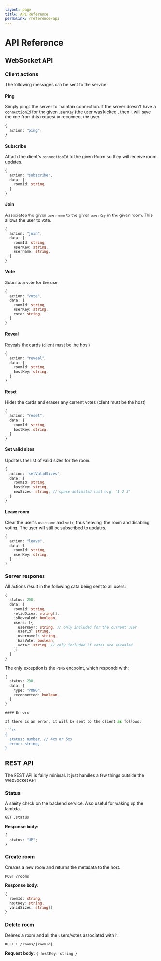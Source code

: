 ```yaml
---
layout: page
title: API Reference
permalink: /reference/api
---
```


# API Reference

## WebSocket API

### Client actions

The following messages can be sent to the service:

#### Ping

Simply pings the server to maintain connection. If the server doesn't have a `connectionId` for the given `userKey` (the user was kicked), then it will save the one from this request to reconnect the user.

```ts
{
  action: "ping";
}
```

#### Subscribe

Attach the client's `connectionId` to the given Room so they will receive room updates.

```ts
{
  action: "subscribe",
  data: {
    roomId: string,
  }
}
```

#### Join

Associates the given `username` to the given `userKey` in the given room. This allows the user to vote.

```ts
{
  action: "join",
  data: {
    roomId: string,
    userKey: string,
    username: string,
  }
}
```

#### Vote

Submits a vote for the user

```ts
{
  action: "vote",
  data: {
    roomId: string,
    userKey: string,
    vote: string,
  }
}
```

#### Reveal

Reveals the cards (client must be the host)

```ts
{
  action: "reveal",
  data: {
    roomId: string,
    hostKey: string,
  }
}
```

#### Reset

Hides the cards and erases any current votes (client must be the host).

```ts
{
  action: "reset",
  data: {
    roomId: string,
    hostKey: string,
  }
}
```

#### Set valid sizes

Updates the list of valid sizes for the room.

```ts
{
  action: 'setValidSizes',
  date: {
    roomId: string,
    hostKey: string,
    newSizes: string, // space-delimited list e.g. '1 2 3'
  }
}
```

#### Leave room

Clear the user's `username` and `vote`, thus 'leaving' the room and disabling voting. The user will still be subscribed to updates.

```ts
{
  action: "leave",
  data: {
    roomId: string,
    userKey: string,
  }
}
```

### Server respones

All actions result in the following data being sent to all users:

```ts
{
  status: 200,
  data: {
    roomId: string,
    validSizes: string[],
    isRevealed: boolean,
    users: [{
      userKey?: string, // only included for the current user
      userId: string,
      username?: string,
      hasVote: boolean,
      vote?: string, // only included if votes are revealed
    }]
  }
}
```

The only exception is the `PING` endpoint, which responds with:

````ts
{
  status: 200,
  data: {
    type: "PONG",
    reconnected: boolean,
  }
}

#### Errors

If there is an error, it will be sent to the client as follows:

```ts
{
  status: number, // 4xx or 5xx
  error: string,
}
````

## REST API

The REST API is fairly minimal. It just handles a few things outside the WebSocket API

### Status

A sanity check on the backend service. Also useful for waking up the lambda.

`GET /status`

**Response body:**

```ts
{
  status: "UP";
}
```

### Create room

Creates a new room and returns the metadata to the host.

`POST /rooms`

**Response body:**

```ts
{
  roomId: string,
  hostKey: string,
  validSizes: string[]
}
```

### Delete room

Deletes a room and all the users/votes associated with it.

`DELETE /rooms/{roomId}`

**Request body:** `{ hostKey: string }`
